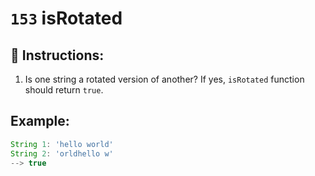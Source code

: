 # `153` isRotated

## 📝 Instructions:

1. Is one string a rotated version of another? If yes, `isRotated` function should return `true`.

## Example:

```js
String 1: 'hello world'
String 2: 'orldhello w'
--> true
```